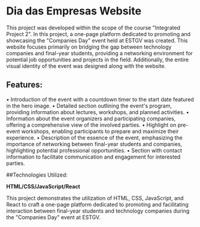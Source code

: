 # Dia das Empresas Website

This project was developed within the scope of the course "Integrated Project 2". In this project, a one-page platform dedicated to promoting and showcasing the "Companies Day" event held at ESTGV was created. This website focuses primarily on bridging the gap between technology companies and final-year students, providing a networking environment for potential job opportunities and projects in the field. Additionally, the entire visual identity of the event was designed along with the website.

## Features:

• Introduction of the event with a countdown timer to the start date featured in the hero image.
• Detailed section outlining the event's program, providing information about lectures, workshops, and planned activities.
• Information about the event organizers and participating companies, offering a comprehensive view of the involved parties.
• Highlight on pre-event workshops, enabling participants to prepare and maximize their experience.
• Description of the essence of the event, emphasizing the importance of networking between final-year students and companies, highlighting potential professional opportunities.
• Section with contact information to facilitate communication and engagement for interested parties.

##Technologies Utilized:

**HTML/CSS/JavaScript/React**

This project demonstrates the utilization of HTML, CSS, JavaScript, and React to craft a one-page platform dedicated to promoting and facilitating interaction between final-year students and technology companies during the "Companies Day" event at ESTGV.
